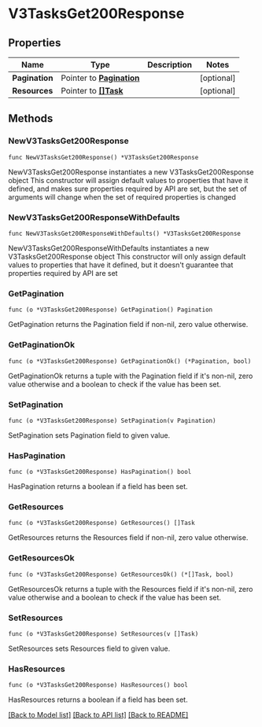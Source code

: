 # V3TasksGet200Response

## Properties

Name | Type | Description | Notes
------------ | ------------- | ------------- | -------------
**Pagination** | Pointer to [**Pagination**](Pagination.md) |  | [optional] 
**Resources** | Pointer to [**[]Task**](Task.md) |  | [optional] 

## Methods

### NewV3TasksGet200Response

`func NewV3TasksGet200Response() *V3TasksGet200Response`

NewV3TasksGet200Response instantiates a new V3TasksGet200Response object
This constructor will assign default values to properties that have it defined,
and makes sure properties required by API are set, but the set of arguments
will change when the set of required properties is changed

### NewV3TasksGet200ResponseWithDefaults

`func NewV3TasksGet200ResponseWithDefaults() *V3TasksGet200Response`

NewV3TasksGet200ResponseWithDefaults instantiates a new V3TasksGet200Response object
This constructor will only assign default values to properties that have it defined,
but it doesn't guarantee that properties required by API are set

### GetPagination

`func (o *V3TasksGet200Response) GetPagination() Pagination`

GetPagination returns the Pagination field if non-nil, zero value otherwise.

### GetPaginationOk

`func (o *V3TasksGet200Response) GetPaginationOk() (*Pagination, bool)`

GetPaginationOk returns a tuple with the Pagination field if it's non-nil, zero value otherwise
and a boolean to check if the value has been set.

### SetPagination

`func (o *V3TasksGet200Response) SetPagination(v Pagination)`

SetPagination sets Pagination field to given value.

### HasPagination

`func (o *V3TasksGet200Response) HasPagination() bool`

HasPagination returns a boolean if a field has been set.

### GetResources

`func (o *V3TasksGet200Response) GetResources() []Task`

GetResources returns the Resources field if non-nil, zero value otherwise.

### GetResourcesOk

`func (o *V3TasksGet200Response) GetResourcesOk() (*[]Task, bool)`

GetResourcesOk returns a tuple with the Resources field if it's non-nil, zero value otherwise
and a boolean to check if the value has been set.

### SetResources

`func (o *V3TasksGet200Response) SetResources(v []Task)`

SetResources sets Resources field to given value.

### HasResources

`func (o *V3TasksGet200Response) HasResources() bool`

HasResources returns a boolean if a field has been set.


[[Back to Model list]](../README.md#documentation-for-models) [[Back to API list]](../README.md#documentation-for-api-endpoints) [[Back to README]](../README.md)


